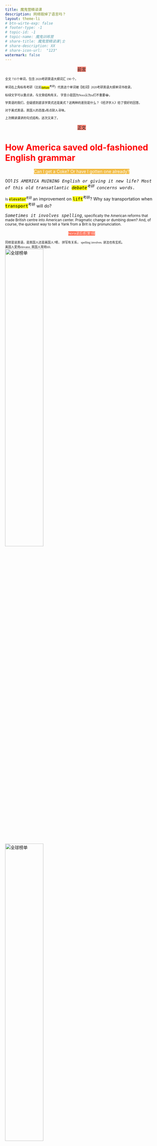 ```yaml
---
title: 魔鬼营精读课
description: 网络毁掉了语言吗？
layout: theme-li
# btn-wirte-exp: false
# footer-type: -1
# topic-id: -1
# topic-name: 魔鬼训练营
# share-title: 魔鬼营精读课|士
# share-description: XX
# share-icon-url:  "123"
watermark: false
---
```




<p style="text-align:center"><span style="background: salmon;color:#; font-size: ">前言</span></p>

<div style="font-size:10px;font-family:stkaiti">

全文 735个单词，包含 2020考研英语大纲词汇 190 个。

单词右上角标有考研（比如<mark>debate</mark><sup>考研</sup>）代表这个单词被【拓词】2020考研英语大纲单词书收录。

标绿文字可以重点读，与文章结构有关。 字变小是因为Nora认为ta们不重要😂。

学英语的我们，会疑惑到底该学英式还是美式？这两种的差别是什么？《经济学人》给了很好的回答。 

对于美式英语，英国人的态度a有点耐人寻味。 

上次精读课讲的句式结构，这次又来了。

</div>

<p style="text-align:center"><span style="background: salmon;color:#; font-size: ">正文</span></p>

<h1 style="color:red">
How America saved old-fashioned English grammar
</h1>

<p style="text-align:center"><span style="background: rgb(242, 187, 66);color:#fff; font-size: ">Can I get a Coke? Or have I gotten one already?</span></p> 


001 <i><kbd>IS AMERICA RUINING English or giving it new life? Most of this old transatlantic <mark><kbd>debate</kbd></mark><sup>考研</sup></strong> concerns words.</kbd></i> 

<small>Is <mark><kbd>elevator</kbd></mark><sup>考研</sup> </small> an improvement on <mark><kbd>lift</kbd></mark><sup>考研</sup></strong>? Why say transportation when <mark><kbd>transport</kbd></mark><sup>考研</sup></strong> will do?</small> 

<i><kbd>Sometimes it involves spelling</kbd></i>, <small>specifically the American reforms that made British centre into American center. Pragmatic change or dumbing down? And, of course, the quickest way to tell a Yank from a Brit is by pronunciation.</small>


<p style="text-align:center"><span style="background: rgb(255, 99, 71);color:#fff; font-size:11px ">Nora读后感|第1段</span></p>

<div style="font-size:10px;font-family:stsong">
同样是说英语，是英国人还是美国人?嗯， 拼写有关系， spelling involves. 读法也有玄机。<br>
美国人爱用elevator, 英国人常用lift. <br>
</div>

<img src="./asset/eco1024/elevator.jpg" alt="全球榜单" style="width:50%">

<img src="./asset/eco1024/lift.jpg" alt="全球榜单" style="width:50%">
<br>
<div style="font-size:10px;font-family:stfangsong">
美国人爱用transportation, 英国人常用transport.
</div>
<br>

<img src="./asset/eco1024/transport.jpg" alt="全球榜单" style="width:50%">
<img src="./asset/eco1024/transportation.jpg" alt="全球榜单"style="width:50%">

<p style="text-align:center"><span style="background: rgb(255, 99, 71);color:#fff; font-size: ">词汇表|第1段</span></p>

<div style="text-align:center; background: snow;padding:15px;color:#888888;font-size:10px; border: 1px lightgrey">
transatlantic adj. 大西洋彼岸的<br>
debate n.讨论<br>
concern v. 与～有关<br>
elevator n. 电梯<br>
lift n. 电梯<br>
transportation n. 交通<br>
transport n. 交通<br>
involve v. 使～参与<br>
spelling n. 拼写<br>
reform v. 改革<br>
pragmatic adj. 务实的<br>
dumb down 使～简化；使～通俗化<br>
Yank n. 美国佬<br>
pronunciation n. 发音

</div>


002 <i><kbd>But the differences</kbd></i>  between British and American English <i><kbd>go beyond words, sounds and spelling to grammar itself.</kbd> </i>

<small>Here they can be <mark><kbd>subtle</kbd></mark><sup>考研</sup></strong>, but they are many: the index of the “Cambridge Grammar of the English Language” mentions regional differences in 95 places. America being the parvenu, most people assume that any variations between the two countries result from American <mark><kbd>innovation</kbd></mark><sup>考研</sup></strong>, to the (sometimes <mark><kbd>mock</kbd></mark><sup>考研</sup></strong> <mark><kbd>horror</kbd></mark><sup>考研</sup></strong> of Britons. In reality, America has often been the <mark><kbd>conservative</kbd></mark><sup>考研</sup></strong> one, and Britain the innovator. When British speakers borrow American habits, they are sometimes unwittingly readopting an older version of their language.</small>

<p style="text-align:center"><span style="background: rgb(255, 99, 71);color:#fff; font-size:11px ">Nora读后感|第2段</span></p>

<div style="font-size:10px;font-family:stsong">
英美式的差别，除开发音，拼写这些容易被领会的表象，其实还有更深层的特质。 比如其实美式偏保守(conservative)， 英式用法上更别具一格(innovator) 。<br>
</div>

<p style="text-align:center"><span style="background: rgb(255, 99, 71);color:#fff; font-size: ">重点讲解|第2段</span></p>


<div style="background: lightsteelblue;padding:15px;font-family: comic sans ms; font-size:12px; border: 1px lightgrey">

<b>the differences</b> between British and American English <b>go beyond</b> words, sounds and spelling to grammar itself.

tea's greatest benefits <b>go beyond</b> physical health

the problems <b>go beyond</b> the boredom and the frustration of being away from home so long<br>

...there are reasons that <b>go beyond</b> style and message

</div>

<p style="text-align:center"><span style="background: rgb(255, 99, 71);color:#fff; font-size: ">词汇表|第2段</span></p>

<div style="text-align:center; background: snow;padding:15px;color:#888888;font-size:10px; border: 1px lightgrey">
grammar n. 语法<br>
regional adj. 地区的<br>
parvenu n. 暴发户，新贵<br>
assume v.假定<br>
variation n. 变化<br>
result from 由～引起<br>
innovaiton n. 创新<br>
mock v.嘲笑<br>
horror n. 惊恐<br>
conservative adj. 保守的<br>
innovator n. 创新者<br>
unwittingly adv. 不知情地<br>
readopt v. 重新采纳<br>
version n. 版本


</div>


003 Take the <i><kbd>past participle of get</kbd></i>, which in Britain is got and in America gotten. To some Britons, American gotten is a cute or irritating <mark><kbd>invention</kbd></mark><sup>考研</sup></strong>. In fact, it is the older form, which came from Old Norse. “Gotten” appears in a Bible translation of 1535: “Treasures that are wickedly gotten, profit nothinge.” It persisted for centuries before fusing with the past tense, got, in Britain. Not that America was entirely conservative; it has a got too. But Americans use it differently: “He’s got a car” means he owns one, while “He’s gotten a car” means he has acquired one.

<p style="text-align:center"><span style="background: rgb(255, 99, 71);color:#fff; font-size: ">词汇表|第3段</span></p>
<div style="text-align:center; background: snow;padding:15px;color:#888888;font-size:10px; border: 1px lightgrey">
past participle 过去式<br>
irritating adj. 使人生气的<br>
invention n. 发明<br>
appear v. 出现<br>
translation n. 翻译<br>
treasure n. 金银财宝<br>
wickedly adv. 缺德地；邪恶地<br>
profit n. 收益<br>
acquire v. 获得


</div>

004 Get gets Brits in another expression: “<i><kbd>Can I get…?</kbd></i>”, now nearly as ubiquitous in London restaurants as it is in Seattle. Part of the British <mark><kbd>complaint</kbd></mark><sup>考研</sup></strong> is that the American expression wrongly uses “can” <kbd>rather than</kbd> “may”. But possibility often requires <mark><kbd>permission</kbd></mark><sup>考研</sup></strong>, which is why the two overlap in meaning. 

<small>Can has been used for <mark><kbd>permission</kbd></mark><sup>考研</sup></strong> at least since 1489, according to the Oxford English Dictionary. May is in steep decline in America in general, partly as can further <b><kbd>colonises its role</kbd></b> in signalling <mark><kbd>permission</kbd></mark><sup>考研</sup></strong>. But it is in almost as stark a <mark><kbd>retreat</kbd></mark><sup>考研</sup> </small> in Britain, too. According to one study, may’s <mark><kbd>frequency</kbd></mark><sup>考研</sup></strong> in British speech <mark><kbd>declined</kbd></mark><sup>考研</sup></strong> by 40% between 1961 and 1991. That is well before American <b>influence was magnified</b> by shows such as “Friends”—often blamed for the “Can I get…?” <mark><kbd>invasion</kbd></mark><sup>考研</sup> </small>.

<p style="text-align:center"><span style="background: rgb(255, 99, 71);color:#fff; font-size:10px; ">Nora读后感|第4段</span></p>


<div style="font-size:10px;font-family:stsong">
虽然英国人觉得“may I get"比“can I get“更合适，但是被事实打脸。 就算没有《老友记》的风靡，英国人自己也越来越少用may了。
</div>

<p style="text-align:center"><span style="background: rgb(255, 99, 71);color:#fff; font-size:10px; ">重点讲解|第4段</span></p>
<h5>colonise its role</h5>
<div style=" background: lightsteelblue;padding:15px;font-family: comic sans ms;font-size:12px; border: 1px lightgrey">

May is in steep decline in America in general, partly as can further <b>colonises its role</b> in signalling permission<br>

</div>
<br>
<div style="font-size:10px;font-family:stsong">
为什么may的美国的使用率也暴跌？因为can“大行其道"。影响力越来越大， 《经济学人》用的是colonise its role. 似乎有一点点深意在。<br><br>
colonise，一般想到的是<strong>a powerful country</strong> colonizes（colonise的美式写法） a territory or area that's <strong>much less powerful</strong>，关于的是强者对弱者的征服，全球近代史可以参照的例子很多，所以不care用法正确是极有可能的。 放在这里有一种不得不接受的无奈感。<br>
说回role的搭配，更常见的是play a (adj形容词) role。比如讲父亲在孩子人生的重要性上
</div>

<div style=" background: lightsteelblue;padding:15px;font-size:12px; border: 1px lightgrey">
Fathers <kbd><strong>play a <b>surprisingly large</b> role</strong></kbd> in their children's development, from language and cognitive growth in toddlerhood to social skills in ...

</div>
<div style="font-size:10px;font-family:stsong">
又或者是用fulfill the role,有点像人生这舞台，角色其实早就安排好了，剩下的是我们怎么去填充了
</div>

<div style=" background: lightsteelblue;padding:15px;font-size:12px; border: 1px lightgrey">
...he has come to me again in this lifetime to <kbd><strong>fulfill the same role</strong></kbd>: that of protector and guide
</div>

<h5>influence was magnified</h5>

<div style=" background: lightsteelblue;padding:15px;font-family: comic sans ms;font-size:12px; border: 1px lightgrey">

That is well before American <b>influence was magnified</b> by shows such as “Friends”.

</div>
<br>
<div style="font-size:10px;font-family:stsong">
magnify有放大，加剧的意思, to make something bigger,可以是实，比如size, 也可以是虚，比如significance, influence这种。《经济学人》用过好多次，想表达become larger、become bigger类似概念的的时候不妨换用magnify. 

</div>

<img src="./asset/eco1024/riskmagnified.png" alt="全球榜单"><br>
<img src="./asset/eco1024/recessionmagnified.png" alt="全球榜单">

<p style="text-align:center"><span style="background: rgb(255, 99, 71);color:#fff; font-size: ">词汇表|第4段</span></p>
<div style="text-align:center; background: snow;padding:15px;color:#888888;font-size:10px; border: 1px lightgrey">
complaint n. 抱怨<br>
expression n. 表达<br>
overlap v.与～交叉<br> 
colonise v.在～开拓殖民地<br>
permission n. 允许<br>
colonise v. 殖民<br>
signal v.发信号<br>
stark adj. 严峻的<br>
retreat n. 后退<br>
frequency n. 频繁<br>
decline v. 下降<br>
magnify v.放大，扩大
invasion n. 侵入
blame for 责怪
</div>

005 <strong><kbd>In a <mark><kbd>striking</kbd></mark><sup>考研</sup>  case</kbd></strong>, <i><kbd>a piece of grammar was virtually dead</kbd></i> in Britain and moribund in America, before an unlikely revival there and <mark><kbd>subsequent</kbd></mark><sup>考研</sup></strong> <mark><kbd>re-export</kbd></mark><sup>考研</sup></strong> to the mother country—the subjunctive, as in formulations like “The teacher asks that each student bring [not ‘brings’] a pencil.” In 1926 H.W. Fowler, godfather of English-usage writers, considered this subjunctive “dying” in “A Dictionary of Modern English Usage”, except in archaic phrases such as “so be it” or in “pretentious journalism”.

<p style="text-align:center"><span style="background: rgb(255, 99, 71);color:#fff; font-size: ">重点讲解|第5段</span></p>


<div style="background: lightsteelblue;padding:15px;font-family:comic sans ms;font-size:12px; border: 1px lightgrey">
<center><strong>in a <kbd>striking</kbd> case </strong></center>
<center>in a <b>particular</b> case</center>
<center>in a <b>similar</b> case</center>
<center>in a <b>worst</b> case</center>
<center>in a <b>sensational</b> case</center>

</div>

<p style="text-align:center"><span style="background: rgb(255, 99, 71);color:#fff; font-size: ">词汇表|第5段</span></p>
<div style="text-align:center; background: snow;padding:15px;color:#888888;font-size:10px; border: 1px lightgrey">
striking adj. 引人注目的<br>
virtually adv.实际上<br>
revival n. 复兴<br>
subsequent adj. 随后的<br>
re-export v. 再出口<br>
subjunctive n. 虚拟语气<br>
formulation n. 表达方式<br>
archaic adj. 古老的<br>
phrase n. 惯用语<br>
pretentious adj. 自负的<br>
journalism n. 新闻业

</div>

006 <i><kbd>The subjunctive</kbd></i> had also been <i><kbd>on its way out</kbd></i> in America, <i><kbd>but</kbd></i> started to <i><kbd>reappear</kbd></i> in the mid-to-late 19th century, as Lynne Murphy, a linguist, recounts in “The Prodigal Tongue”. No one knows why; theories include greater Bible reading (which would have kept Americans acquainted with older grammar) and immigrants who spoke subjunctive-filled languages. Whatever the reason, the subjunctive stuck out as a Yankeeism, irking British commentators such as Kingsley Amis, a novelist: “Be careful with any American writings, which often <mark><kbd>indulge</kbd></mark><sup>考研</sup></strong> in subjunctive forms.”

<p style="text-align:center"><span style="background: rgb(255, 99, 71);color:#fff; font-size: ">词汇表|第6段</span></p>
<div style="text-align:center; background: snow;padding:15px;color:#888888;font-size:10px; border: 1px lightgrey">
reappear v. 再现<br>
linguist n. 语言学家<br>
recount v. 讲述<br>
acquainted with 认识的<br>
immigrant n. （外来）移民<br>
Yankee n. 美国佬，美国人<br>
commentator n. 解说员<br>
novelist n. 小说家<br>
indulge in 使（自己）沉迷；放纵（自己）

</div>

007 <i><kbd>Yet it is on its way back in Britain, too.</kbd></i> British writers still often <mark><kbd>replace</kbd></mark><sup>考研</sup></strong> it with the <mark><kbd>indicative</kbd></mark><sup>考研</sup></strong>; a recent report on the BBC website reads, “Facebook is determined that the future of the internet is shaped more in Brussels and Berlin than Beijing.” Strictly, the subjunctive requires “be shaped” <kbd>rather than</kbd> “is”. But some Britons have been happy to re-import the habit. The Guardian style guide endorses the subjunctive, which “can add elegance to your writing”. This is a slightly odd phrasing—matters of grammar are usually framed in terms of correctness, not elegance—but it is clear the subjunctive is having a second life.

<p style="text-align:center"><span style="background: rgb(255, 99, 71);color:#fff; font-size: ">词汇表|第7段</span></p>
<div style="text-align:center; background: snow;padding:15px;color:#888888;font-size:10px; border: 1px lightgrey">
repalce v. 替换<br>
indicative adj. 指示的<br>
determined adj. 坚定的<br>
shape v. 塑造<br>
strictly adv. 严格地<br>
endorse v. （公开地）赞同，支持<br>
elegance n.优雅<br>
odd adj. 古怪的<br>
frame v.表达；表示

</div>

008 Stereotypes often have <strong><kbd>a grain of truth</kbd></strong>. <i>Americans <strong><kbd>have indeed</kbd></strong> innovated  <strong><kbd>extensively</kbd></strong> with English, as with other things</i>. <i><kbd>But language never sits still</kbd></i>: the British variety itself went on changing after 1776, as all living languages must. 

Americans, for their part, <strong><kbd>eagerly</kbd></strong> <mark><kbd>import</kbd></mark><sup>考研</sup></strong> <strong><mark><kbd>fashionable</kbd></mark><sup>考研</sup></strong> British slang. 

Instead of <strong><kbd>bemoaning</kbd></strong> new-fangled Americanisms, British observers could spare a thank you to the old colonies for keeping traditional English safe.

<p style="text-align:center"><span style="background: rgb(255, 99, 71);color:#fff; font-size:10px; ">重点讲解|第8段</span></p>
<h5>a grain of truth</h5>

<div style="font-size:10px;font-family:stsong">
刻板印象还是有几分道理的，美国人真的有在“发展”英语。 但是这份肯定其实没啥作用， a grain of truth就有几分且信且疑，不完全肯定的意味在。<br>
再补刀，其实也跟美国人或者丑国人没关系，语言本身一直在变化。简言之，这个truth不用太当回事， 在其他篇目用a grain of truth的时候，The Economist还是这个套路。

</div>
<br>
<img src="./asset/eco1024/agrainoftruth.png" alt="全球榜单">
<div style="font-size:10px;font-family:stfangsong">

写加拿大总理Justin Trudeau也是

</div>
<img src="./asset/eco1024/agrainoftruthcanada.png" alt="全球榜单">

<div style="font-size:10px;font-family:stfangsong">
<br>
类似的短语还有a grain of salt，常这么用， take something with a grain of salt，用英文解释就是
</div>
<br>
<div style="background: lightsteelblue;padding:15px;font-size:12px; border: 1px lightgrey">

to <b>not completely believe</b> something; to be <b>doubtful</b> about the truth or accuracy of 
something. 

</div>
<br>
<div style="font-size:10px;font-family:stsong">
意思是“别太当真”“半信半疑”，别把某个承诺或者说法看得太重。
</div>
<div style="font-size:10px;font-family:stfangsong">
<b>怀疑</b>和<b>一粒盐(a grain of salt)</b>居然有关系？难道是因为以前的盐=钱？据说是有一种解毒剂， 必须和盐一起服用， 否则效果麻麻。 

</div>
<br>
<div style="background: lightsteelblue;padding:15px;font-family:comic sans ms;font-size:12px; border: 1px lightgrey">
Hypotheses of the phrase's origin include Pliny the Elder's Naturalis Historia, regarding the discovery of a recipe for an <i>antidote to a poison</i>. In the antidote, <i>one of the ingredients</i> was a grain of <i>salt</i>. Threats involving the poison were thus to be taken "with a grain of salt", and therefore less seriously.
</div>
<br>
<div style="font-size:10px;font-family:stfangsong">
所以面对那种“值得怀疑”的东西， 也需要“加点盐”才能接受。 只要你对某件事，特别是别人的话有所保留、将信将疑， 就可以放心大胆地用“take it with a grain of salt”啦。<br><br>
豆瓣评分9.5分的美剧《我们这一天》（This Is US）有这样的一段台词

</div>
<div style="text-align:center; padding:15px;font-family:courier;font-size:10px; color:salmon;border: 1px lightgrey">
“So you got to take everything I say with <b>a grain of salt</b>"
</div
>
<video width="320" height="240" controls>
  <source src="/asset/eco1024/thisisus.mp4" type="video/mp4">
Your browser does not support the video tag.
</video>
<br>
<div style="font-size:10px;font-family:stfangsong">
听起来有点心酸，也一度像Nora自己对待至亲的方式～<br>
你有没有过遇到这样的人，<font face="courier"> have always taken him/her with <b>a grain of salt</b></font>? 

</div>
<p style="text-align:center"><span style="background: rgb(255, 99, 71);color:#fff; font-size: ">词汇表|第8段</span></p>
<div style="text-align:center; background: snow;padding:15px;color:#888888;font-size:10px; border: 1px lightgrey">
stereotype n. 刻板印象<br>
indeed adv.确实<br>
innovate v. 创新<br>
extensively adv.广泛地<br> 
still adj. 静止的，不动的<br>
variety n. 变化<br>
eagerly adv. 热切地<br>
import v. 进口<br>
fashionable adj. 流行的<br>
slang n. 俚语<br>
bemoan v. 叹息<br>
new-fangled adj.（新想法）太复杂的<br>
observer n. 观察者<br>
spare v. 抽出，拨出（金钱或其他资源）<br>
colony n. 殖民地

</div>

<p style="text-align:center"><span style="background: salmon;color:#fff; font-size: ">后记</span></p>

本篇文章包含  <b>2020考研英语大纲词汇</b> <strong>190</strong>个 ，部分列表如下
<center><strong><kbd>elevator striking </kbd></strong></center>
<center><strong><kbd>fashionable subsequent</kbd></strong></center>
<center><strong><kbd>lift export</kbd></strong></center>
<center><strong><kbd>invention horror </kbd></strong></center>
<center><strong><kbd>replace mock</kbd></strong></center>
<center><strong><kbd>debate permission</kbd></strong></center>
<center><strong><kbd>subtle indulge</kbd></strong></center>
<center><strong><kbd>conservative frequency</kbd></strong></center>
<center><strong><kbd>indicative complaint</kbd></strong></center>
<center><strong><kbd>innovation retreat</kbd></strong></center>
<center><strong><kbd>decline import</kbd></strong></center>
<center><strong><kbd>transport invasion</kbd></strong></center>


